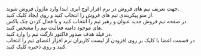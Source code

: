 <p>جهت تعریف تیم های فروش در نرم افزار اوج ابری ابندا وارد ماژول فروش شوید.<br>از منو پیکربندی تیم های فروش را انتخاب کنید و روی ایجاد کلیک کنید.<br>در صفحه تیم فروش جدید عنوان و رهبر تیم را انتخاب کنید و با فعال کردن چک باکس های موجود دامنه فعالیت تیم را مشخص کنید.<br>در فیلد هدف صدور فاکتور تارگت تیم را وارد کنید.<br>در قسمت اعضا با کلیک بر روی افزودن از لیست کاربران نرم افزار اعضای تیم را انتخاب کنید و روی ذخیره کلیک کنید.</p>